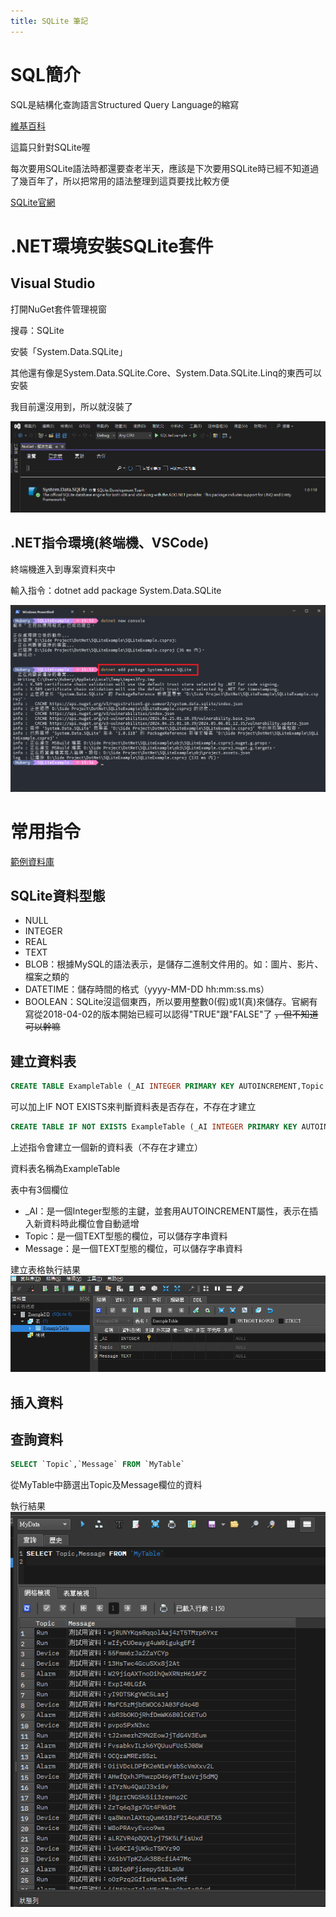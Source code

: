 ```yaml
---
title: SQLite 筆記
---
```


# SQL簡介

SQL是結構化查詢語言Structured Query Language的縮寫

[維基百科](https://zh.wikipedia.org/zh-tw/SQL)

這篇只針對SQLite喔

每次要用SQLite語法時都還要查老半天，應該是下次要用SQLite時已經不知道過了幾百年了，所以把常用的語法整理到這頁要找比較方便

[SQLite官網](https://www.sqlite.org/index.html)

# .NET環境安裝SQLite套件

## Visual Studio

打開NuGet套件管理視窗

搜尋：SQLite

安裝「System.Data.SQLite」

其他還有像是System.Data.SQLite.Core、System.Data.SQLite.Linq的東西可以安裝

我目前還沒用到，所以就沒裝了

![""](./images/NuGet已安裝.png)

## .NET指令環境(終端機、VSCode)

終端機進入到專案資料夾中

輸入指令：dotnet add package System.Data.SQLite

![""](./images/NuGet指令安裝.png)

# 常用指令

[範例資料庫](./MyData.db)

## SQLite資料型態

- NULL
- INTEGER
- REAL
- TEXT
- BLOB：根據MySQL的語法表示，是儲存二進制文件用的。如：圖片、影片、檔案之類的
- DATETIME：儲存時間的格式（yyyy-MM-DD hh:mm:ss.ms）
- BOOLEAN：SQLite沒這個東西，所以要用整數0(假)或1(真)來儲存。官網有寫從2018-04-02的版本開始已經可以認得"TRUE"跟"FALSE"了 ~~，但不知道可以幹嘛~~

## 建立資料表

```sql
CREATE TABLE ExampleTable (_AI INTEGER PRIMARY KEY AUTOINCREMENT,Topic TEXT,Message TEXT);
```

可以加上IF NOT EXISTS來判斷資料表是否存在，不存在才建立

```sql
CREATE TABLE IF NOT EXISTS ExampleTable (_AI INTEGER PRIMARY KEY AUTOINCREMENT,Topic TEXT,Message TEXT);
```

上述指令會建立一個新的資料表（不存在才建立）

資料表名稱為ExampleTable

表中有3個欄位

- _AI：是一個Integer型態的主鍵，並套用AUTOINCREMENT屬性，表示在插入新資料時此欄位會自動遞增
- Topic：是一個TEXT型態的欄位，可以儲存字串資料
- Message：是一個TEXT型態的欄位，可以儲存字串資料

建立表格執行結果
![Image](./images/建立資料表.png)

## 插入資料


## 查詢資料

```sql
SELECT `Topic`,`Message` FROM `MyTable`
```

從MyTable中篩選出Topic及Message欄位的資料

執行結果
![Image](./images/Select查詢結果_1.png)
